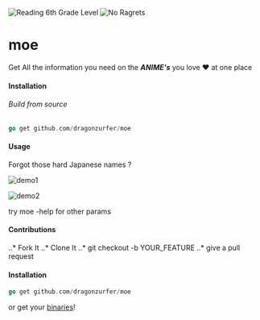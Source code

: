 ![Reading 6th Grade Level](http://forthebadge.com/images/badges/reading-6th-grade-level.svg)
![No Ragrets](http://forthebadge.com/images/badges/no-ragrets.svg)
# moe

Get All the information you need on the ***ANIME's*** you love :heart: at one place

#### Installation
###### Build from source

```go
go get github.com/dragonzurfer/moe
```

#### Usage

Forgot those hard Japanese names ?

![demo1](https://asciinema.org/a/ABVJRbAcvdbXIUneVRKt2UJaq)

![demo2](https://asciinema.org/a/rfyFAkxc8vRwjAr0UvhbhQ5wO)

try moe -help for other params

#### Contributions

..* Fork It
..* Clone It
..* git checkout -b YOUR_FEATURE
..* give a pull request

#### Installation

```go
go get github.com/dragonzurfer/moe
```
or get your [binaries]()!

